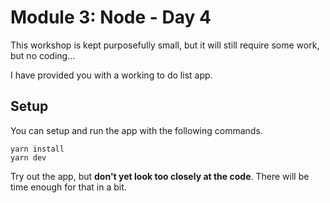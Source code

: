# Module 3: Node - Day 4

This workshop is kept purposefully small, but it will still require some work, but no coding...

I have provided you with a working to do list app.

## Setup

You can setup and run the app with the following commands.

```
yarn install
yarn dev
```

Try out the app, but **don't yet look too closely at the code**. There will be time enough for that in a bit.

